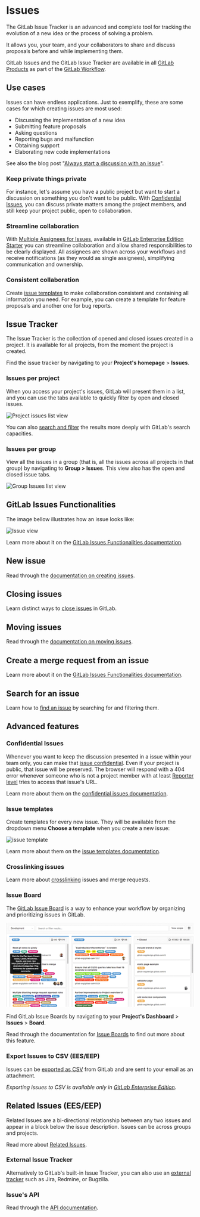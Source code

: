 # Issues

The GitLab Issue Tracker is an advanced and complete tool
for tracking the evolution of a new idea or the process
of solving a problem.

It allows you, your team, and your collaborators to share
and discuss proposals before and while implementing them.

GitLab Issues and the GitLab Issue Tracker are available in all
[GitLab Products](https://about.gitlab.com/products/) as
part of the [GitLab Workflow](https://about.gitlab.com/2016/10/25/gitlab-workflow-an-overview/).

## Use cases

Issues can have endless applications. Just to exemplify, these are
some cases for which creating issues are most used:

- Discussing the implementation of a new idea
- Submitting feature proposals
- Asking questions
- Reporting bugs and malfunction
- Obtaining support
- Elaborating new code implementations

See also the blog post "[Always start a discussion with an issue](https://about.gitlab.com/2016/03/03/start-with-an-issue/)".

### Keep private things private

For instance, let's assume you have a public project but want to start a discussion on something
you don't want to be public. With [Confidential Issues](#confidential-issues),
you can discuss private matters among the project members, and still keep
your project public, open to collaboration.

### Streamline collaboration

With [Multiple Assignees for Issues](multiple_assignees_for_issues.md),
available in [GitLab Enterprise Edition Starter](https://about.gitlab.com/gitlab-ee/)
you can streamline collaboration and allow shared responsibilities to be clearly displayed.
All assignees are shown across your workflows and receive notifications (as they
would as single assignees), simplifying communication and ownership.

### Consistent collaboration

Create [issue templates](#issue-templates) to make collaboration consistent and
containing all information you need. For example, you can create a template
for feature proposals and another one for bug reports.

## Issue Tracker

The Issue Tracker is the collection of opened and closed issues created in a project.
It is available for all projects, from the moment the project is created.

Find the issue tracker by navigating to your **Project's homepage** > **Issues**.

### Issues per project

When you access your project's issues, GitLab will present them in a list,
and you can use the tabs available to quickly filter by open and closed issues.

![Project issues list view](img/project_issues_list_view.png)

You can also [search and filter](../../search/index.md#issues-and-merge-requests-per-project) the results more deeply with GitLab's search capacities.

### Issues per group

View all the issues in a group (that is, all the issues across all projects in that
group) by navigating to **Group > Issues**. This view also has the open and closed
issue tabs.

![Group Issues list view](img/group_issues_list_view.png)

## GitLab Issues Functionalities

The image bellow illustrates how an issue looks like:

![Issue view](img/issues_main_view.png)

Learn more about it on the [GitLab Issues Functionalities documentation](issues_functionalities.md).

## New issue

Read through the [documentation on creating issues](create_new_issue.md).

## Closing issues

Learn distinct ways to [close issues](closing_issues.md) in GitLab.

## Moving issues

Read through the [documentation on moving issues](moving_issues.md).

## Create a merge request from an issue

Learn more about it on the [GitLab Issues Functionalities documentation](issues_functionalities.md#18-new-merge-request).

## Search for an issue

Learn how to [find an issue](../../search/index.md) by searching for and filtering them.

## Advanced features

### Confidential Issues

Whenever you want to keep the discussion presented in a
issue within your team only, you can make that
[issue confidential](confidential_issues.md). Even if your project
is public, that issue will be preserved. The browser will
respond with a 404 error whenever someone who is not a project
member with at least [Reporter level](../../permissions.md#project) tries to
access that issue's URL.

Learn more about them on the [confidential issues documentation](confidential_issues.md).

### Issue templates

Create templates for every new issue. They will be available from
the dropdown menu **Choose a template** when you create a new issue:

![issue template](img/issue_template.png)

Learn more about them on the [issue templates documentation](../../project/description_templates.md#creating-issue-templates).

### Crosslinking issues

Learn more about [crosslinking](crosslinking_issues.md) issues and merge requests.

### Issue Board

The [GitLab Issue Board](https://about.gitlab.com/features/issueboard/) is a way to
enhance your workflow by organizing and prioritizing issues in GitLab.

![Issue board](img/issue_board.png)

Find GitLab Issue Boards by navigating to your **Project's Dashboard** > **Issues** > **Board**.

Read through the documentation for [Issue Boards](../issue_board.md)
to find out more about this feature.

### Export Issues to CSV (EES/EEP)

Issues can be [exported as CSV](csv_export.md) from GitLab and are sent to your email as an attachment.

_Exporting issues to CSV is available only in [GitLab Enterprise Edition](https://about.gitlab.com/gitlab-ee/)._

## Related Issues (EES/EEP)

Related Issues are a bi-directional relationship between any two issues
and appear in a block below the issue description. Issues can be across groups
and projects.

Read more about [Related Issues](related_issues.md).

### External Issue Tracker

Alternatively to GitLab's built-in Issue Tracker, you can also use an [external
tracker](../../../integration/external-issue-tracker.md) such as Jira, Redmine,
or Bugzilla.

### Issue's API

Read through the [API documentation](../../../api/issues.md).

